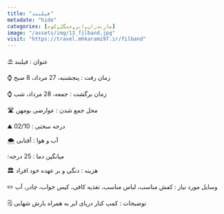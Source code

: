 ```yaml
---
title: "فیلبند"
metadate: "hide"
categories: [مازندران,ابر,جنگل,کوه]
image: "/assets/img/13_filband.jpg"
visit: "https://travel.mhkarami97.ir/filband"
---
```


⛱ عنوان : فیلبند  

⌚️ زمان رفت : پنجشنبه، 27 مرداد، 8 صبح  

⌚️ زمان برگشت : جمعه، 28 مرداد، شب  

🛣 محل جمع شدن : عوارضی بومهن  

⛰ درجه سختی : 02/10  

🌨 آب و هوا : آفتابی  

💧میانگین دما : 25 درجه  

🏛 هزینه : دنگی و بر عهده خود افراد  

✏️ وسایل مورد نیاز : کفش مناسب، لباس مناسب، تغذیه کافی، کیس خواب، چادر، آب  

🗒 توضیحات : کمپ کنار دریای ابر به همراه بارش شهابی  